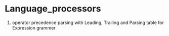 # Language_processors
  1) operator precedence parsing with Leading, Trailing and Parsing table for Expression grammer
